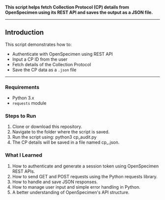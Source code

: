 **This script helps fetch Collection Protocol (CP) details from OpenSpecimen using its REST API and saves the output as a JSON file.**

---

## **Introduction**

This script demonstrates how to:

- Authenticate with OpenSpecimen using REST API
- Input a CP ID from the user
- Fetch details of the Collection Protocol
- Save the CP data as a `.json` file

---

### **Requirements**
- Python 3.x
- `requests` module  

### **Steps to Run**

1. Clone or download this repository.
2. Navigate to the folder where the script is saved.
3. Run the script using:   python3 cp_audit.py
4. The CP details will be saved in a file named cp_<id>.json.

### **What I Learned**
1. How to authenticate and generate a session token using OpenSpecimen REST APIs.
2. How to send GET and POST requests using the Python requests library.
3. How to handle and save JSON responses.
4. How to manage user input and simple error handling in Python.
5. A better understanding of OpenSpecimen's API structure.

